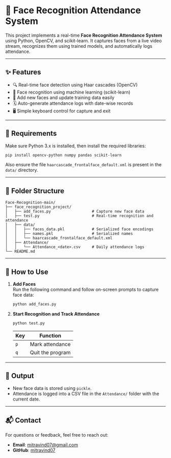 # 👤 Face Recognition Attendance System

This project implements a real-time **Face Recognition Attendance System** using Python, OpenCV, and scikit-learn. It captures faces from a live video stream, recognizes them using trained models, and automatically logs attendance.

---

## ✨ Features

- 🔍 Real-time face detection using Haar cascades (OpenCV)
- 🧠 Face recognition using machine learning (scikit-learn)
- 📸 Add new faces and update training data easily
- 🗓️ Auto-generate attendance logs with date-wise records
- 🖥️ Simple keyboard control for capture and exit

---

## 🧰 Requirements

Make sure Python 3.x is installed, then install the required libraries:

```bash
pip install opencv-python numpy pandas scikit-learn
```

Also ensure the file `haarcascade_frontalface_default.xml` is present in the `data/` directory.

---

## 📂 Folder Structure

```
Face-Recognition-main/
├── face_recognition_project/
│   ├── add_faces.py                  # Capture new face data
│   ├── test.py                       # Real-time recognition and attendance
│   ├── data/
│   │   ├── faces_data.pkl            # Serialized face encodings
│   │   ├── names.pkl                 # Serialized names
│   │   └── haarcascade_frontalface_default.xml
│   ├── Attendance/
│   │   └── Attendance_<date>.csv     # Daily attendance logs
└── README.md
```

---

## 🚀 How to Use

1. **Add Faces**  
   Run the following command and follow on-screen prompts to capture face data:
   ```bash
   python add_faces.py
   ```

2. **Start Recognition and Track Attendance**
   ```bash
   python test.py
   ```

   | Key | Function                |
   |-----|-------------------------|
   | `p` | Mark attendance         |
   | `q` | Quit the program        |

---

## 📝 Output

- New face data is stored using `pickle`.
- Attendance is logged into a CSV file in the `Attendance/` folder with the current date.

---

## 📬 Contact

For questions or feedback, feel free to reach out:

- **Email**: [mitravind07@gmail.com](mailto:mitravind07@gmail.com)  
- **GitHub**: [mitravind07](https://github.com/mitravind07)

